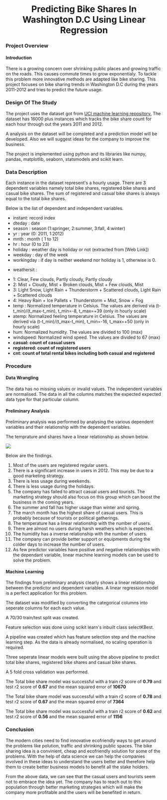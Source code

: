 <H1 style="text-align: center;">Predicting Bike Shares In Washington D.C Using Linear Regression</H1>

<H3>Project Overview</H3>

<H4>Introduction</H4>

  There is a growing concern over shrinking public places and growing traffic on the roads. This causes commute times 
  to grow exponentialy. To tackle this problem more innovative methods are adapted like bike sharing. This project focuses 
  on bike sharing trends in Washington D.C during the years 2011-2012 and tries to predict the future usage.
  
<H3>Design Of The Study</H3>

  The project uses the dataset got from <a href="https://archive.ics.uci.edu/ml/datasets/bike+sharing+dataset">UCI machine 
  learning repository.</a> The dataset has 16000 plus instances which tracks the bike share count for each hour through out 
  the years 2011 and 2012.
  
  A analysis on the dataset will be completed and a prediction model will be developed. Also we will suggest ideas for the 
  company to improve the business.
  
  The project is implemented using python and its libraries like numpy, pandas, matplotlib, seaborn, statsmodels and scikit learn.
  
 <H3>Data Description</H3>
 
  Each instance in the dataset represent's a hourly usage. There are 3 dependent variables namely total bike shares, registered
  bike shares and casual bike shares. The sum of registered and casual bike shares is always equal to the total bike shares.
  
  
  Below is the list of dependent and independent variables.
  
  - instant: record index
- dteday : date
- season : season (1:springer, 2:summer, 3:fall, 4:winter)
- yr : year (0: 2011, 1:2012)
- mnth : month ( 1 to 12)
- hr : hour (0 to 23)
- holiday : weather day is holiday or not (extracted from [Web Link])
- weekday : day of the week
- workingday : if day is neither weekend nor holiday is 1, otherwise is 0.
+ weathersit : 
- 1: Clear, Few clouds, Partly cloudy, Partly cloudy
- 2: Mist + Cloudy, Mist + Broken clouds, Mist + Few clouds, Mist
- 3: Light Snow, Light Rain + Thunderstorm + Scattered clouds, Light Rain + Scattered clouds
- 4: Heavy Rain + Ice Pallets + Thunderstorm + Mist, Snow + Fog
- temp : Normalized temperature in Celsius. The values are derived via (t-t_min)/(t_max-t_min), t_min=-8, t_max=+39 (only in hourly scale)
- atemp: Normalized feeling temperature in Celsius. The values are derived via (t-t_min)/(t_max-t_min), t_min=-16, t_max=+50 (only in hourly scale)
- hum: Normalized humidity. The values are divided to 100 (max)
- windspeed: Normalized wind speed. The values are divided to 67 (max)
- **casual: count of casual users**
- **registered: count of registered users**
- **cnt: count of total rental bikes including both casual and registered**

<H3>Procedure</H3>

<H4>Data Wrangling</H4>
   
   The data has no missing values or invalid values. The independent variables are normalised. The data in all the columns matches
   the expected expected data type for that particular column.
  
<H4>Preliminary Analysis</H4>

  Preliminary analysis was performed by analysing the various dependent variables and their relationship with the dependent 
  variables. 
  
  The temprature and shares have a linear relationship as shown below.
  
  <img src = "../Meta/TempVsBikeShares.png"/>
  
  
  Below are the findings.
  
  <ol>
<li> Most of the users are registered regular users.</li>
<li> There is a significant increase in users in 2012. This may be due to a good marketing strategy.</li>
<li> There is less usage during weekends.</li>
<li> There is less usage during the holidays.</li>
<li> The company has failed to attract casual users and tourists. The marketing strategy should also focus on this group which can boost the business in the coming years.</li>
<li> The summer and fall has higher usage than winter and spring.</li>
<li> The march month has the highest share of casual users. This is probably because of tourists or political gatherings.</li>
<li> The temperature has a linear relationship with the number of users.</li>
<li> There are almost no users during harsh weathers which is expected.</li>
<li> The humidity has a inverse relationship with the number of users.</li>
<li> The company can provide better support or equipments during the colder days to increase the number of users.</li>
<li> As few predictor variables have positive and negative relationships with the dependant variable, linear machine learning models can be used to solve the problem.
</ol>

<H4>Machine Learning</H4>

The findings from preliminary analysis clearly shows a linear relationship between the predictor and dependent variables. A linear
regression model is a perfect application for this problem.

The dataset was modified by converting the categorical columns into seperate columns for each each value.

A 70/30 train/test split was created.

Feature selection was done using scikit learn's inbuilt class selectKBest.

A pipeline was created which has feature selection step and the machine learning step. As the data is already normalised, no scaling
operation is required.

Three seperate linear models were built using the above pipeline to predict total bike shares, registered bike shares and casual
bike shares.

A 5 fold cross validation was performed.

The Total bike share model was successful with a train r2 score of **0.79** and test r2 score of **0.67** and the 
mean squared error of **10670**

The Total bike share model was successful with a train r2 score of **0.78** and test r2 score of **0.67** and the mean squared error 
of **7364**

The Total bike share model was successful with a train r2 score of **0.62** and test r2 score of **0.56** and the mean squared error 
of **1156**

<H3>Conclusion</H3>

The modern cities need to find innovative ecofriendly ways to get around the problems like polution, traffic and shrinking 
public spaces. The bike sharing idea is a convinient, cheap and ecofriendly solution for some of the problems. With the help of
data science we can help the companies involved in these ideas to understand the users better and therefore help them to 
create better business models to benefit all the stake holders.

From the above data, we can see that the casual users and tourists seem not to embrace the idea yet. The company has to reach out
to this population through better marketing strategies which will make the company more profitable and the users will be 
benefited in return.
